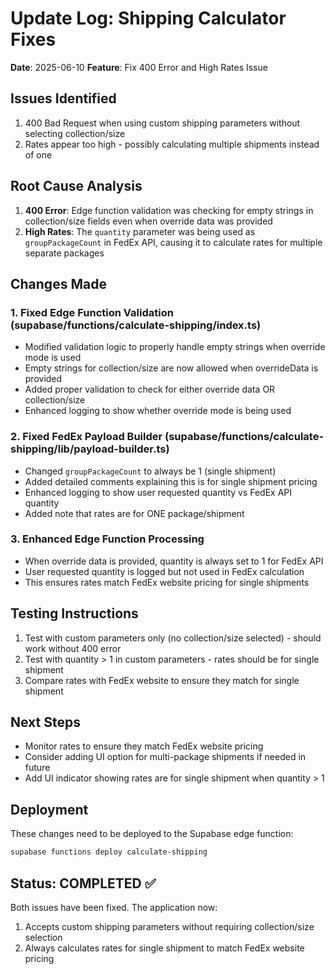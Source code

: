 # Update Log: Shipping Calculator Fixes
**Date**: 2025-06-10
**Feature**: Fix 400 Error and High Rates Issue

## Issues Identified
1. 400 Bad Request when using custom shipping parameters without selecting collection/size
2. Rates appear too high - possibly calculating multiple shipments instead of one

## Root Cause Analysis
1. **400 Error**: Edge function validation was checking for empty strings in collection/size fields even when override data was provided
2. **High Rates**: The `quantity` parameter was being used as `groupPackageCount` in FedEx API, causing it to calculate rates for multiple separate packages

## Changes Made

### 1. Fixed Edge Function Validation (supabase/functions/calculate-shipping/index.ts)
- Modified validation logic to properly handle empty strings when override mode is used
- Empty strings for collection/size are now allowed when overrideData is provided
- Added proper validation to check for either override data OR collection/size
- Enhanced logging to show whether override mode is being used

### 2. Fixed FedEx Payload Builder (supabase/functions/calculate-shipping/lib/payload-builder.ts)
- Changed `groupPackageCount` to always be 1 (single shipment)
- Added detailed comments explaining this is for single shipment pricing
- Enhanced logging to show user requested quantity vs FedEx API quantity
- Added note that rates are for ONE package/shipment

### 3. Enhanced Edge Function Processing
- When override data is provided, quantity is always set to 1 for FedEx API
- User requested quantity is logged but not used in FedEx calculation
- This ensures rates match FedEx website pricing for single shipments

## Testing Instructions
1. Test with custom parameters only (no collection/size selected) - should work without 400 error
2. Test with quantity > 1 in custom parameters - rates should be for single shipment
3. Compare rates with FedEx website to ensure they match for single shipment

## Next Steps
- Monitor rates to ensure they match FedEx website pricing
- Consider adding UI option for multi-package shipments if needed in future
- Add UI indicator showing rates are for single shipment when quantity > 1

## Deployment
These changes need to be deployed to the Supabase edge function:
```bash
supabase functions deploy calculate-shipping
```

## Status: COMPLETED ✅
Both issues have been fixed. The application now:
1. Accepts custom shipping parameters without requiring collection/size selection
2. Always calculates rates for single shipment to match FedEx website pricing

